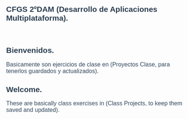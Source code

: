 <h2 style="color: #2c3e50; font-family: Arial, sans-serif;"><strong>CFGS 2ºDAM (Desarrollo de Aplicaciones Multiplataforma).</strong></h2><br>

<h2 style="color: #2c3e50; font-family: Arial, sans-serif;">Bienvenidos.</h2>

<p style="font-size: 16px; color: #34495e; font-family: Arial, sans-serif;">
  Basicamente son ejercicios de clase en (Proyectos Clase, para tenerlos guardados y actualizados).
</p>

<h2 style="color: #2c3e50; font-family: Arial, sans-serif;">Welcome.</h2>

<p style="font-size: 16px; color: #34495e; font-family: Arial, sans-serif;">
  These are basically class exercises in (Class Projects, to keep them saved and updated).
</p>
